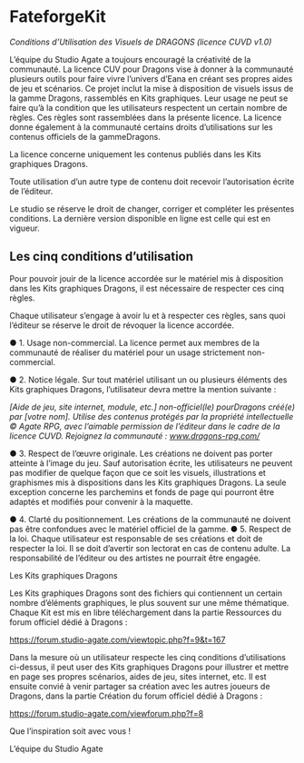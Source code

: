 # FateforgeKit

*Conditions d’Utilisation des Visuels de DRAGONS (licence CUVD v1.0)*

L’équipe du Studio Agate a toujours encouragé la créativité de la communauté. La licence CUV pour ​Dragons​ vise à donner à la communauté plusieurs outils pour faire vivre l’univers d’Eana en créant ses propres aides de jeu et scénarios. Ce projet inclut la mise à disposition de visuels issus de la gamme ​Dragons​, rassemblés en​ Kits graphiques​. Leur usage ne peut se faire qu’à la condition que les utilisateurs respectent un certain nombre de règles. Ces règles sont rassemblées dans la présente licence. La licence donne également à la communauté certains droits d’utilisations sur les contenus officiels de la gamme ​Dragons​.

La licence concerne uniquement les contenus publiés dans les ​Kits graphiques Dragons​.

Toute utilisation d’un autre type de contenu doit recevoir l’autorisation écrite de l’éditeur.

Le studio se réserve le droit de changer, corriger et compléter les présentes conditions. La dernière version disponible en ligne est celle qui est en vigueur.

## Les cinq conditions d’utilisation

Pour pouvoir jouir de la licence accordée sur le matériel mis à disposition dans les​ Kits graphiques Dragons​, il est nécessaire de respecter ces cinq règles.

Chaque utilisateur s’engage à avoir lu et à respecter ces règles, sans quoi l’éditeur se réserve le droit de révoquer la licence accordée.

● 1. Usage non-commercial.​ La licence permet aux membres de la communauté de réaliser du matériel pour un usage strictement non-commercial.

● 2. Notice légale. ​Sur tout matériel utilisant un ou plusieurs éléments des​ Kits graphiques Dragons​, l’utilisateur devra mettre la mention suivante :

*[Aide de jeu, site internet, module, etc.] non-officiel(le) pour ​Dragons​ créé(e) par [votre nom]. Utilise des contenus protégés par la propriété intellectuelle © Agate RPG, avec l’aimable permission de l’éditeur dans le cadre de la licence CUVD. Rejoignez la communauté : ​www.dragons-rpg.com/*

● 3. Respect de l’œuvre originale​. Les créations ne doivent pas porter atteinte à l’image du jeu. Sauf autorisation écrite, les utilisateurs ne peuvent pas modifier de quelque façon que ce soit les visuels, illustrations et graphismes mis à dispositions
dans les ​Kits graphiques Dragons​. La seule exception concerne les parchemins et fonds de page qui pourront être adaptés et modifiés pour convenir à la maquette.

● 4. Clarté du positionnement. ​Les créations de la communauté ne doivent pas être confondues avec le matériel officiel de la gamme.
● 5. Respect de la loi.​ Chaque utilisateur est responsable de ses créations et doit de respecter la loi. Il se doit d’avertir son lectorat en cas de contenu adulte. La responsabilité de l’éditeur ou des artistes ne pourrait être engagée.

Les Kits graphiques Dragons

Les ​Kits graphiques Dragons​ sont des fichiers qui contiennent un certain nombre d’éléments graphiques, le plus souvent sur une même thématique. Chaque Kit est mis en libre téléchargement dans la partie Ressources du forum officiel dédié à Dragons :

https://forum.studio-agate.com/viewtopic.php?f=9&t=167

Dans la mesure où un utilisateur respecte les cinq conditions d’utilisations ci-dessus, il peut user des ​Kits graphiques Dragons​ pour illustrer et mettre en page ses propres scénarios, aides de jeu, sites internet, etc. Il est ensuite convié à venir partager sa création avec les autres joueurs de Dragons, dans la partie Création du forum officiel dédié à Dragons :

https://forum.studio-agate.com/viewforum.php?f=8

Que l’inspiration soit avec vous !

L’équipe du Studio Agate

